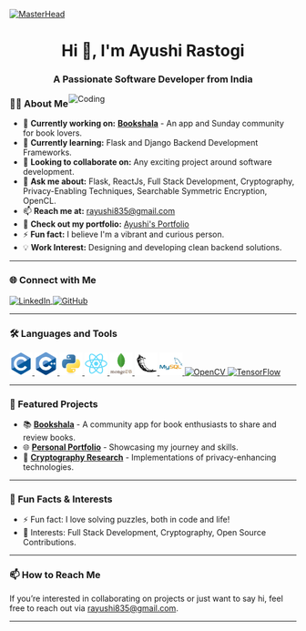 [![MasterHead](https://images.pexels.com/photos/276452/pexels-photo-276452.jpeg?auto=compress&cs=tinysrgb&w=1260&h=750&dpr=2)](https://portfolio-1z5xro9x4-ayushi-rastogiis-projects.vercel.app/)

<h1 align="center">Hi 👋, I'm Ayushi Rastogi</h1>
<h3 align="center">A Passionate Software Developer from India</h3>

<img align="right" alt="Coding" width="400" src="https://gifdb.com/images/high/couple-laptop-system-coding-n4ikawbchrh2w41k.webp" />

### 👩‍💻 About Me
- 🔭 **Currently working on:** **[Bookshala](https://github.com/your_repo/bookshala)** - An app and Sunday community for book lovers.
- 🌱 **Currently learning:** Flask and Django Backend Development Frameworks.
- 👯 **Looking to collaborate on:** Any exciting project around software development.
- 💬 **Ask me about:** Flask, ReactJs, Full Stack Development, Cryptography, Privacy-Enabling Techniques, Searchable Symmetric Encryption, OpenCL.
- 📫 **Reach me at:** [rayushi835@gmail.com](mailto:rayushi835@gmail.com)
- 📄 **Check out my portfolio:** [Ayushi's Portfolio](https://portfolio-1z5xro9x4-ayushi-rastogiis-projects.vercel.app/)
- ⚡ **Fun fact:** I believe I'm a vibrant and curious person.
- 💡 **Work Interest:** Designing and developing clean backend solutions.

---

### 🌐 Connect with Me
<p align="left">
  <a href="https://linkedin.com/in/ayushi-rastogii" target="_blank">
    <img align="center" src="https://raw.githubusercontent.com/rahuldkjain/github-profile-readme-generator/master/src/images/icons/Social/linked-in-alt.svg" alt="LinkedIn" height="30" width="40" />
  </a>

  <a href="[https://github.com/ayushi-rastogi](https://github.com/Ayushi-Rastogii)" target="_blank">
    <img align="center" src="https://raw.githubusercontent.com/rahuldkjain/github-profile-readme-generator/master/src/images/icons/Social/github.svg" alt="GitHub" height="30" width="40" />
  </a>
</p>

---

### 🛠️ Languages and Tools
<p align="left"> 
  <a href="https://www.cprogramming.com/" target="_blank"> <img src="https://raw.githubusercontent.com/devicons/devicon/master/icons/c/c-original.svg" alt="C" width="40" height="40"/> </a> 
  <a href="https://www.w3schools.com/cpp/" target="_blank"> <img src="https://raw.githubusercontent.com/devicons/devicon/master/icons/cplusplus/cplusplus-original.svg" alt="C++" width="40" height="40"/> </a> 
  <a href="https://www.python.org" target="_blank"> <img src="https://raw.githubusercontent.com/devicons/devicon/master/icons/python/python-original.svg" alt="Python" width="40" height="40"/> </a>
  <a href="https://reactjs.org/" target="_blank"> <img src="https://raw.githubusercontent.com/devicons/devicon/master/icons/react/react-original.svg" alt="React" width="40" height="40"/> </a>
  <a href="https://www.mongodb.com/" target="_blank"> <img src="https://raw.githubusercontent.com/devicons/devicon/master/icons/mongodb/mongodb-original-wordmark.svg" alt="MongoDB" width="40" height="40"/> </a>
  <a href="https://flask.palletsprojects.com/" target="_blank"> <img src="https://raw.githubusercontent.com/devicons/devicon/master/icons/flask/flask-original.svg" alt="Flask" width="40" height="40"/> </a> 
  <a href="https://www.mysql.com/" target="_blank"> <img src="https://raw.githubusercontent.com/devicons/devicon/master/icons/mysql/mysql-original-wordmark.svg" alt="MySQL" width="40" height="40"/> </a> 
  <a href="https://opencv.org/" target="_blank"> <img src="https://www.vectorlogo.zone/logos/opencv/opencv-icon.svg" alt="OpenCV" width="40" height="40"/> </a> 
  <a href="https://www.tensorflow.org" target="_blank"> <img src="https://www.vectorlogo.zone/logos/tensorflow/tensorflow-icon.svg" alt="TensorFlow" width="40" height="40"/> </a> 
</p>

---

### 🚀 Featured Projects
- 📚 [**Bookshala**](https://github.com/your_repo/bookshala) - A community app for book enthusiasts to share and review books.
- 🌐 [**Personal Portfolio**](https://portfolio-1z5xro9x4-ayushi-rastogiis-projects.vercel.app/) - Showcasing my journey and skills.
- 🔐 [**Cryptography Research**](https://github.com/your_repo/crypto-research) - Implementations of privacy-enhancing technologies.

---

### 💬 Fun Facts & Interests
- ⚡ Fun fact: I love solving puzzles, both in code and life!
- 🎨 Interests: Full Stack Development, Cryptography, Open Source Contributions.

---

### 📫 How to Reach Me
If you’re interested in collaborating on projects or just want to say hi, feel free to reach out via [rayushi835@gmail.com](mailto:rayushi835@gmail.com).

---

